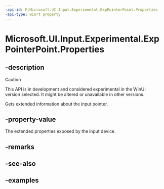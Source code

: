 ```yaml
---
-api-id: P:Microsoft.UI.Input.Experimental.ExpPointerPoint.Properties
-api-type: winrt property
---
```


# Microsoft.UI.Input.Experimental.ExpPointerPoint.Properties

<!--
public Microsoft.UI.Input.Experimental.ExpPointerPointProperties Properties { get; }
-->

## -description

> [!CAUTION]
> This API is in development and considered experimental in the WinUI version selected. It might be altered or unavailable in other versions.

Gets extended information about the input pointer.

## -property-value

The extended properties exposed by the input device.

## -remarks

## -see-also

## -examples
